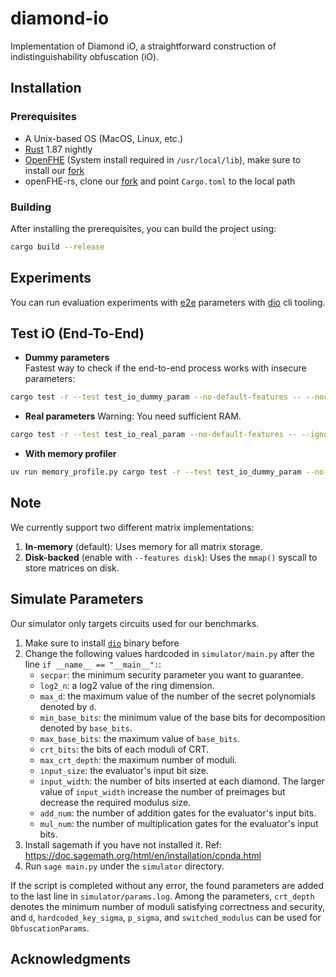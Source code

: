 # diamond-io

Implementation of Diamond iO, a straightforward construction of indistinguishability obfuscation (iO).

## Installation

### Prerequisites
- A Unix-based OS (MacOS, Linux, etc.)
- [Rust](https://www.rust-lang.org/tools/install) 1.87 nightly
- [OpenFHE](https://openfhe-development.readthedocs.io/en/latest/sphinx_rsts/intro/installation/installation.html) (System install required in `/usr/local/lib`), make sure to install our [fork](https://anonymous.4open.science/r/openfhe-development-B612/README.md)
- openFHE-rs, clone our [fork](https://anonymous.4open.science/r/openfhe-rs-0BB7/README.md) and point `Cargo.toml` to the local path

### Building

After installing the prerequisites, you can build the project using:

```bash
cargo build --release
```

## Experiments

You can run evaluation experiments with [e2e](./e2e/) parameters with [dio](/dio/) cli tooling.

## Test iO (End-To-End)

- **Dummy parameters**  
Fastest way to check if the end-to-end process works with insecure parameters:
```bash
cargo test -r --test test_io_dummy_param --no-default-features -- --nocapture
```

- **Real parameters** 
Warning: You need sufficient RAM.
```bash
cargo test -r --test test_io_real_param --no-default-features -- --ignored --nocapture
```

- **With memory profiler**  
```bash
uv run memory_profile.py cargo test -r --test test_io_dummy_param --no-default-features
```

## Note

We currently support two different matrix implementations:
1. **In-memory** (default): Uses memory for all matrix storage.
2. **Disk-backed** (enable with `--features disk`): Uses the `mmap()` syscall to store matrices on disk.


## Simulate Parameters

Our simulator only targets circuits used for our benchmarks.

1. Make sure to install [`dio`](/dio/) binary before
2. Change the following values hardcoded in `simulator/main.py` after the line `if __name__ == "__main__":`:
    - `secpar`: the minimum security parameter you want to guarantee.
    - `log2_n`: a log2 value of the ring dimension.
    - `max_d`: the maximum value of the number of the secret polynomials denoted by `d`.
    - `min_base_bits`: the minimum value of the base bits for decomposition denoted by `base_bits`.
    - `max_base_bits`: the maximum value of `base_bits`.
    - `crt_bits`: the bits of each moduli of CRT.
    - `max_crt_depth`: the maximum number of moduli.
    - `input_size`: the evaluator's input bit size.
    - `input_width`: the number of bits inserted at each diamond. The larger value of `input_width` increase the number of preimages but decrease the required modulus size.
    - `add_num`: the number of addition gates for the evaluator's input bits.
    - `mul_num`: the number of multiplication gates for the evaluator's input bits.
3. Install sagemath if you have not installed it. Ref: https://doc.sagemath.org/html/en/installation/conda.html
4. Run `sage main.py` under the `simulator` directory.

If the script is completed without any error, the found parameters are added to the last line in `simulator/params.log`. 
Among the parameters, `crt_depth` denotes the minimum number of moduli satisfying correctness and security, and `d`, `hardcoded_key_sigma`, `p_sigma`, and `switched_modulus` can be used for `ObfuscationParams`.


## Acknowledgments

<!-- *We would like to sincerely thank the developers of [OpenFHE](https://github.com/openfheorg/openfhe-development) and [openfhe-rs](https://github.com/fairmath/openfhe-rs), open-source lattice and FHE libraries, whose optimized implementations of trapdoor sampling, RLWE primitives, and Rust bindings played a crucial role in helping us implement Diamond iO. We are also grateful to Prof. Yuriy Polyakov for his valuable advice on preimage sampling and his insightful feedback on optimizing our implementation. We greatefully acknowledge [Community Privacy Residency (2025)](https://community-privacy.github.io/partners/), in which our earliest implementation was developed. Any remaining errors are entirely our own responsibility.* -->